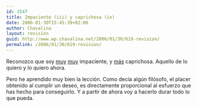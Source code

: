 ```yaml
---
id: 1547
title: Impaciente (iii) y caprichosa (ix)
date: 2006-01-30T15:45:39+02:00
author: Chavalina
layout: revision
guid: http://www.wp.chavalina.net/2006/01/30/619-revision/
permalink: /2006/01/30/619-revision/
---
```

Reconozco que soy <a href="http://www.chavalina.net/comentar.php?idpost=247" target="_blank">muy</a> <a href="http://www.chavalina.net/comentar.php?idpost=474" target="_blank">muy</a> impaciente, y <a href="http://www.chavalina.net/archivos.php?patron=caprichosa&#038;buscar=busca#listado" target="_blank">más</a> caprichosa. Aquello de lo quiero y lo quiero ahora.

Pero he aprendido muy bien la lección. Como decía alg&uacute;n filósofo, el placer obtenido al cumplir un deseo, es directamente proporcional al esfuerzo que has hecho para conseguirlo. Y a partir de ahora voy a hacerlo durar todo lo que pueda.